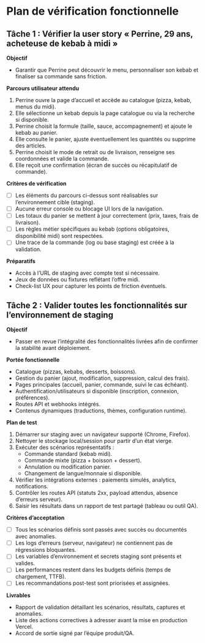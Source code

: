 # Plan de vérification fonctionnelle

## Tâche 1 : Vérifier la user story « Perrine, 29 ans, acheteuse de kebab à midi »

**Objectif**
- Garantir que Perrine peut découvrir le menu, personnaliser son kebab et finaliser sa commande sans friction.

**Parcours utilisateur attendu**
1. Perrine ouvre la page d’accueil et accède au catalogue (pizza, kebab, menus du midi).
2. Elle sélectionne un kebab depuis la page catalogue ou via la recherche si disponible.
3. Perrine choisit la formule (taille, sauce, accompagnement) et ajoute le kebab au panier.
4. Elle consulte le panier, ajuste éventuellement les quantités ou supprime des articles.
5. Perrine choisit le mode de retrait ou de livraison, renseigne ses coordonnées et valide la commande.
6. Elle reçoit une confirmation (écran de succès ou récapitulatif de commande).

**Critères de vérification**
- [ ] Les éléments du parcours ci-dessus sont réalisables sur l’environnement cible (staging).
- [ ] Aucune erreur console ou blocage UI lors de la navigation.
- [ ] Les totaux du panier se mettent à jour correctement (prix, taxes, frais de livraison).
- [ ] Les règles métier spécifiques au kebab (options obligatoires, disponibilité midi) sont respectées.
- [ ] Une trace de la commande (log ou base staging) est créée à la validation.

**Préparatifs**
- Accès à l’URL de staging avec compte test si nécessaire.
- Jeux de données ou fixtures reflétant l’offre midi.
- Check-list UX pour capturer les points de friction éventuels.

## Tâche 2 : Valider toutes les fonctionnalités sur l’environnement de staging

**Objectif**
- Passer en revue l’intégralité des fonctionnalités livrées afin de confirmer la stabilité avant déploiement.

**Portée fonctionnelle**
- Catalogue (pizzas, kebabs, desserts, boissons).
- Gestion du panier (ajout, modification, suppression, calcul des frais).
- Pages principales (accueil, panier, commande, suivi le cas échéant).
- Authentification/utilisateurs si disponible (inscription, connexion, préférences).
- Routes API et webhooks intégrés.
- Contenus dynamiques (traductions, thèmes, configuration runtime).

**Plan de test**
1. Démarrer sur staging avec un navigateur supporté (Chrome, Firefox).
2. Nettoyer le stockage local/session pour partir d’un état vierge.
3. Exécuter des scénarios représentatifs :
   - Commande standard (kebab midi).
   - Commande mixte (pizza + boisson + dessert).
   - Annulation ou modification panier.
   - Changement de langue/monnaie si disponible.
4. Vérifier les intégrations externes : paiements simulés, analytics, notifications.
5. Contrôler les routes API (statuts 2xx, payload attendus, absence d’erreurs serveur).
6. Saisir les résultats dans un rapport de test partagé (tableau ou outil QA).

**Critères d’acceptation**
- [ ] Tous les scénarios définis sont passés avec succès ou documentés avec anomalies.
- [ ] Les logs d’erreurs (serveur, navigateur) ne contiennent pas de régressions bloquantes.
- [ ] Les variables d’environnement et secrets staging sont présents et valides.
- [ ] Les performances restent dans les budgets définis (temps de chargement, TTFB).
- [ ] Les recommandations post-test sont priorisées et assignées.

**Livrables**
- Rapport de validation détaillant les scénarios, résultats, captures et anomalies.
- Liste des actions correctives à adresser avant la mise en production Vercel.
- Accord de sortie signé par l’équipe produit/QA.
